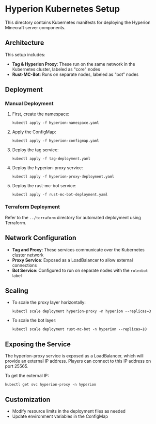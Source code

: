 # Hyperion Kubernetes Setup

This directory contains Kubernetes manifests for deploying the Hyperion Minecraft server components.

## Architecture

This setup includes:

- **Tag & Hyperion Proxy**: These run on the same network in the Kubernetes cluster, labeled as "core" nodes
- **Rust-MC-Bot**: Runs on separate nodes, labeled as "bot" nodes

## Deployment

### Manual Deployment

1. First, create the namespace:
   ```
   kubectl apply -f hyperion-namespace.yaml
   ```

2. Apply the ConfigMap:
   ```
   kubectl apply -f hyperion-configmap.yaml
   ```

3. Deploy the tag service:
   ```
   kubectl apply -f tag-deployment.yaml
   ```

4. Deploy the hyperion-proxy service:
   ```
   kubectl apply -f hyperion-proxy-deployment.yaml
   ```

5. Deploy the rust-mc-bot service:
   ```
   kubectl apply -f rust-mc-bot-deployment.yaml
   ```

### Terraform Deployment

Refer to the `../terraform` directory for automated deployment using Terraform.

## Network Configuration

- **Tag and Proxy**: These services communicate over the Kubernetes cluster network
- **Proxy Service**: Exposed as a LoadBalancer to allow external connections
- **Bot Service**: Configured to run on separate nodes with the `role=bot` label

## Scaling

- To scale the proxy layer horizontally:
  ```
  kubectl scale deployment hyperion-proxy -n hyperion --replicas=3
  ```

- To scale the bot layer:
  ```
  kubectl scale deployment rust-mc-bot -n hyperion --replicas=10
  ```

## Exposing the Service

The hyperion-proxy service is exposed as a LoadBalancer, which will provide an external IP address. Players can connect to this IP address on port 25565.

To get the external IP:
```
kubectl get svc hyperion-proxy -n hyperion
```

## Customization

- Modify resource limits in the deployment files as needed
- Update environment variables in the ConfigMap 